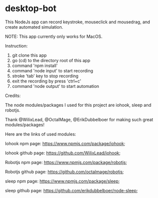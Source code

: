# desktop-bot

This NodeJs app can record keystroke, mouseclick and mousedrag, and create automated simulation. 

NOTE: This app currently only works for MacOS. 


Instruction:
  1. git clone this app
  2. go (cd) to the directory root of this app
  3. command 'npm install'
  4. command 'node input' to start recording
  5. stroke 'tab' key to stop recording
  6. exit the recording by press 'ctrl+c'
  7. command 'node output' to start automation
  
  
Credits:
 
 The node modules/packages I used for this project are iohook, sleep and robotjs. 
 
 Thank @WilixLead, @OctalMage, @ErikDubbelboer for making such great modules/packages!
 
 Here are the links of used modules: 
  
 Iohook npm page: https://www.npmjs.com/package/iohook;
 
 Iohook github page: https://github.com/WilixLead/iohook;

 Robotjs npm page: https://www.npmjs.com/package/robotjs;
 
 Robotjs github page: https://github.com/octalmage/robotjs;
 
 sleep npm page: https://www.npmjs.com/package/sleep; 
 
 sleep github page: https://github.com/erikdubbelboer/node-sleep;
 
  
  
  


